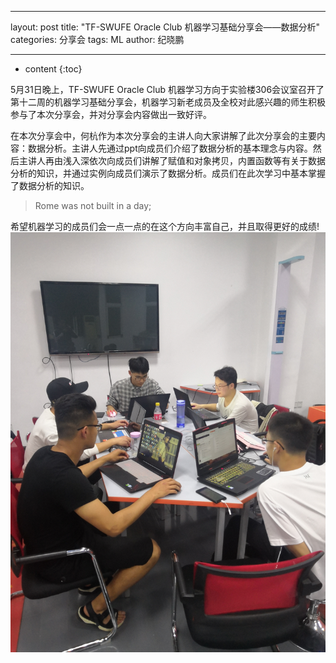 
---

layout: post
title:  "TF-SWUFE Oracle Club 机器学习基础分享会——数据分析"
categories: 分享会
tags:  ML
author: 纪晓鹏

---
* content
{:toc}


 5月31日晚上，TF-SWUFE Oracle Club 机器学习方向于实验楼306会议室召开了第十二周的机器学习基础分享会，机器学习新老成员及全校对此感兴趣的师生积极参与了本次分享会，并对分享会内容做出一致好评。


在本次分享会中，何杭作为本次分享会的主讲人向大家讲解了此次分享会的主要内容：数据分析。主讲人先通过ppt向成员们介绍了数据分析的基本理念与内容。然后主讲人再由浅入深依次向成员们讲解了赋值和对象拷贝，内置函数等有关于数据分析的知识，并通过实例向成员们演示了数据分析。成员们在此次学习中基本掌握了数据分析的知识。


 >Rome was not built in a day;

希望机器学习的成员们会一点一点的在这个方向丰富自己，并且取得更好的成绩!
![](/img/2019-04-21-ML.jpg)
